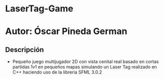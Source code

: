 # LaserTag-Game
# Autor: Óscar Pineda German
## Descripción
- Pequeño juego multijugador 2D con vista cenital real basado en cortas partidas 1v1 en pequeños mapas simulando un Laser Tag realizado en C++ haciendo uso de la libreria SFML 3.0.2